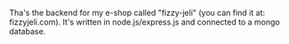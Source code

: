 Tha's the backend for my e-shop called "fizzy-jeli" (you can find it at: fizzyjeli.com). It's written in node.js/express.js and connected to a mongo database.  
